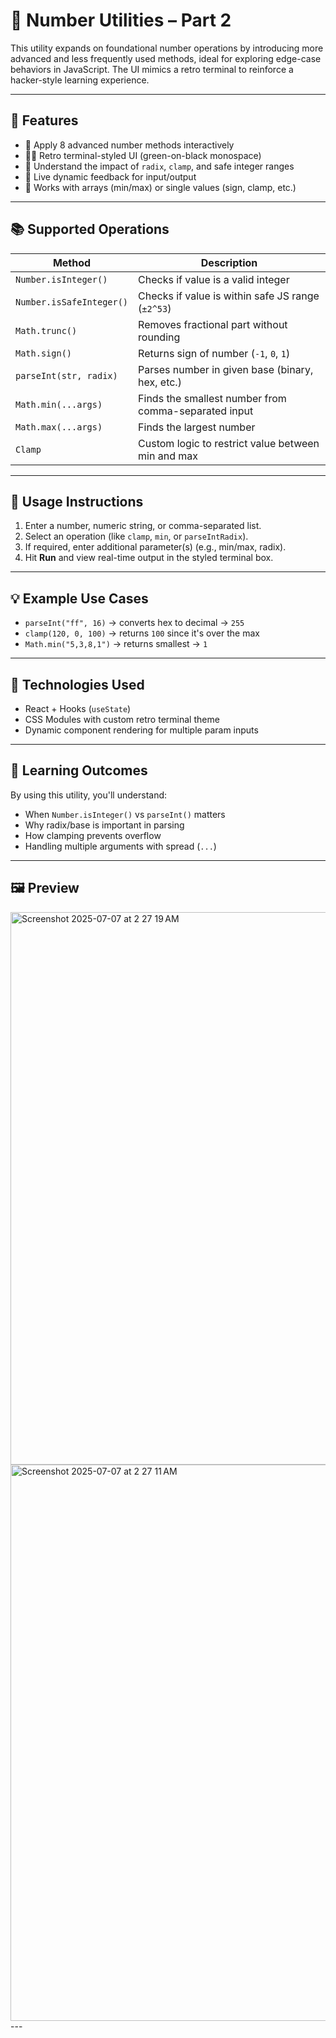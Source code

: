 # 🔢 Number Utilities – Part 2

This utility expands on foundational number operations by introducing more advanced and less frequently used methods, ideal for exploring edge-case 
behaviors in JavaScript. The UI mimics a retro terminal to reinforce a hacker-style learning experience.

---

## 🚀 Features

- 🧮 Apply 8 advanced number methods interactively
- 🧑‍💻 Retro terminal-styled UI (green-on-black monospace)
- 🧠 Understand the impact of `radix`, `clamp`, and safe integer ranges
- 🔁 Live dynamic feedback for input/output
- 🧾 Works with arrays (min/max) or single values (sign, clamp, etc.)

---

## 📚 Supported Operations

| Method               | Description                                                  |
|----------------------|--------------------------------------------------------------|
| `Number.isInteger()` | Checks if value is a valid integer                           |
| `Number.isSafeInteger()` | Checks if value is within safe JS range (`±2^53`)     |
| `Math.trunc()`       | Removes fractional part without rounding                     |
| `Math.sign()`        | Returns sign of number (`-1`, `0`, `1`)                      |
| `parseInt(str, radix)` | Parses number in given base (binary, hex, etc.)          |
| `Math.min(...args)`  | Finds the smallest number from comma-separated input         |
| `Math.max(...args)`  | Finds the largest number                                     |
| `Clamp`              | Custom logic to restrict value between min and max           |

---

## 🧪 Usage Instructions

1. Enter a number, numeric string, or comma-separated list.
2. Select an operation (like `clamp`, `min`, or `parseIntRadix`).
3. If required, enter additional parameter(s) (e.g., min/max, radix).
4. Hit **Run** and view real-time output in the styled terminal box.

---

## 💡 Example Use Cases

- `parseInt("ff", 16)` → converts hex to decimal → `255`
- `clamp(120, 0, 100)` → returns `100` since it's over the max
- `Math.min("5,3,8,1")` → returns smallest → `1`

---

## 🧱 Technologies Used

- React + Hooks (`useState`)
- CSS Modules with custom retro terminal theme
- Dynamic component rendering for multiple param inputs

---

## 🧠 Learning Outcomes

By using this utility, you'll understand:
- When `Number.isInteger()` vs `parseInt()` matters
- Why radix/base is important in parsing
- How clamping prevents overflow
- Handling multiple arguments with spread (`...`)

---

## 🖼 Preview
<img width="884" alt="Screenshot 2025-07-07 at 2 27 19 AM" src="https://github.com/user-attachments/assets/eac1d704-9826-4b47-b500-d8e18d0efd11" />
<img width="890" alt="Screenshot 2025-07-07 at 2 27 11 AM" src="https://github.com/user-attachments/assets/e65e7f8e-6933-462d-a28c-1d120b7ac45f" />
---
